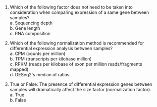 1. Which of the following factor does not need to be taken into consideration when comparing expression of a same gene between samples?  
  a. Sequencing depth  
  b. Gene length  
  c. RNA composition

2. Which of the following normalization method is recommended for differential expression analysis between samples?  
  a. CPM (counts per million)  
  b. TPM (transcripts per kilobase million)  
  c. RPKM (reads per kilobase of exon per million reads/fragments mapped)  
  d. DESeq2's median of ratios

3. True or False: The presence of differential expression genes between samples will dramatically affect the size factor (normalization factor).  
  a. True  
  b. False
